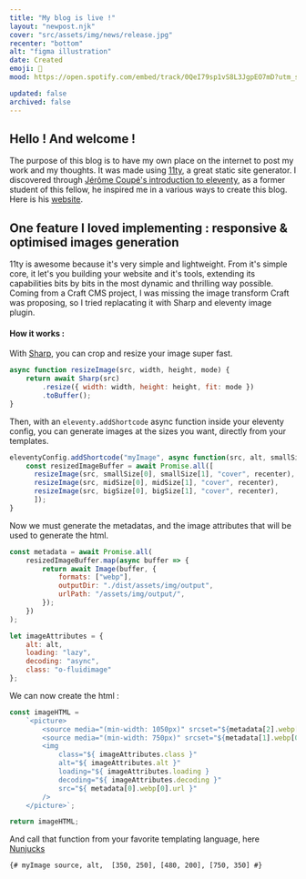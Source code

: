 ```yaml
---
title: "My blog is live !"
layout: "newpost.njk"
cover: "src/assets/img/news/release.jpg"
recenter: "bottom"
alt: "figma illustration"
date: Created 
emoji: 🚀
mood: https://open.spotify.com/embed/track/0QeI79sp1vS8L3JgpEO7mD?utm_source=generator

updated: false
archived: false
---
```


## Hello ! And welcome ! 

The purpose of this blog is to have my own place on the internet to post my work and my thoughts. It was made using [11ty](https://www.11ty.dev/), a great static site generator. I discovered through [Jérôme Coupé's introduction to eleventy](https://github.com/jeromecoupe/iad_eleventy_introduction/blob/master/eleventy_introduction_en.md), as a former student of this fellow, he inspired me in a various ways to create this blog. Here is his [website](https://www.webstoemp.com/).

## One feature I loved implementing : responsive & optimised images generation 

11ty is awesome because it's very simple and lightweight. From it's simple core, it let's you building your website and it's tools, extending its capabilities bits by bits in the most dynamic and thrilling way possible. Coming from a Craft CMS project, I was missing the image transform Craft was proposing, so I tried replacating it with Sharp and eleventy image plugin. 

#### How it works : 

With [Sharp](https://sharp.pixelplumbing.com/), you can crop and resize your image super fast.
```javascript
async function resizeImage(src, width, height, mode) {
    return await Sharp(src)
        .resize({ width: width, height: height, fit: mode })
        .toBuffer();
}
```

  
Then, with an ` eleventy.addShortcode ` async function inside your eleventy config, you can generate images at the sizes you want, directly from your templates.

```javascript
eleventyConfig.addShortcode("myImage", async function(src, alt, smallSize, midSize, bigSize, recenter) {
    const resizedImageBuffer = await Promise.all([
      resizeImage(src, smallSize[0], smallSize[1], "cover", recenter),
      resizeImage(src, midSize[0], midSize[1], "cover", recenter),
      resizeImage(src, bigSize[0], bigSize[1], "cover", recenter),
      ]);
}
```

Now we must generate the metadatas, and the image attributes that will be used to generate the html.

```javascript
const metadata = await Promise.all(
    resizedImageBuffer.map(async buffer => {
        return await Image(buffer, {
            formats: ["webp"],
            outputDir: "./dist/assets/img/output",
            urlPath: "/assets/img/output/",
        });
    })
);

let imageAttributes = {
    alt: alt,
    loading: "lazy",
    decoding: "async",
    class: "o-fluidimage"
};
```

We can now create the html :

```javascript
const imageHTML = 
    `<picture> 
        <source media="(min-width: 1050px)" srcset="${metadata[2].webp[0].url}">
        <source media="(min-width: 750px)" srcset="${metadata[1].webp[0].url}">
        <img
            class="${ imageAttributes.class }" 
            alt="${ imageAttributes.alt }" 
            loading="${ imageAttributes.loading }
            decoding="${ imageAttributes.decoding }" 
            src="${ metadata[0].webp[0].url }"
        />
    </picture>`;

return imageHTML;
```

And call that function from your favorite templating language, here [Nunjucks](https://mozilla.github.io/nunjucks/)

```twig
{# myImage source, alt,  [350, 250], [480, 200], [750, 350] #}
```

